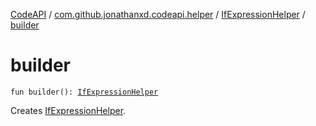 [CodeAPI](../../index.md) / [com.github.jonathanxd.codeapi.helper](../index.md) / [IfExpressionHelper](index.md) / [builder](.)

# builder

`fun builder(): `[`IfExpressionHelper`](index.md)

Creates [IfExpressionHelper](index.md).

